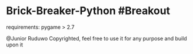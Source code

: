 # Brick-Breaker-Python #Breakout


requirements:
 pygame > 2.7 






@Junior Ruduwo Copyrighted, feel free to use it for any purpose and build upon it